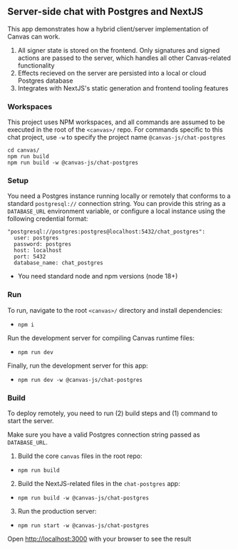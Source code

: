 ## Server-side chat with Postgres and NextJS 

This app demonstrates how a hybrid client/server implementation of Canvas can work. 

  1) All signer state is stored on the frontend. Only signatures and signed actions are passed to the server, which handles all other Canvas-related functionality
  2) Effects recieved on the server are persisted into a local or cloud Postgres database
  3) Integrates with NextJS's static generation and frontend tooling features

### Workspaces

This project uses NPM workspaces, and all commands are assumed to be executed in the root of the `<canvas>/` repo. For commands specific to this chat project, use `-w` to specify the project name `@canvas-js/chat-postgres`

```
cd canvas/
npm run build
npm run build -w @canvas-js/chat-postgres
```

### Setup

You need a Postgres instance running locally or remotely that conforms to a standard `postgresql://` connection string. You can provide this string as a `DATABASE_URL` environment variable, or configure a local instance using the following credential format:

```
"postgresql://postgres:postgres@localhost:5432/chat_postgres":
  user: postgres
  password: postgres
  host: localhost
  port: 5432
  database_name: chat_postgres
```

- You need standard node and npm versions (node 18+)

### Run 

To run, navigate to the root `<canvas>/` directory and install dependencies:
  - `npm i`

Run the development server for compiling Canvas runtime files:
  - `npm run dev`

Finally, run the development server for this app:
  - `npm run dev -w @canvas-js/chat-postgres`

### Build

To deploy remotely, you need to run (2) build steps and (1) command to start the server. 

Make sure you have a valid Postgres connection string passed as `DATABASE_URL`.

1) Build the core `canvas` files in the root repo:
  - `npm run build`
2) Build the NextJS-related files in the `chat-postgres` app:
  - `npm run build -w @canvas-js/chat-postgres`
3) Run the production server:
  - `npm run start -w @canvas-js/chat-postgres`

Open [http://localhost:3000](http://localhost:3000) with your browser to see the result